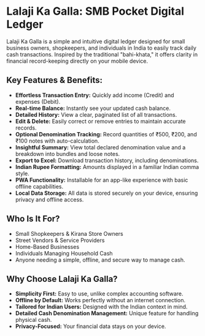 # Lalaji Ka Galla: SMB Pocket Digital Ledger

Lalaji Ka Galla is a simple and intuitive digital ledger designed for small business owners, shopkeepers, and individuals in India to easily track daily cash transactions. Inspired by the traditional "bahi-khata," it offers clarity in financial record-keeping directly on your mobile device.

## Key Features & Benefits:

*   **Effortless Transaction Entry:** Quickly add income (Credit) and expenses (Debit).
*   **Real-time Balance:** Instantly see your updated cash balance.
*   **Detailed History:** View a clear, paginated list of all transactions.
*   **Edit & Delete:** Easily correct or remove entries to maintain accurate records.
*   **Optional Denomination Tracking:** Record quantities of ₹500, ₹200, and ₹100 notes with auto-calculation.
*   **Insightful Summary:** View total declared denomination value and a breakdown into bundles and loose notes.
*   **Export to Excel:** Download transaction history, including denominations.
*   **Indian Rupee Formatting:** Amounts displayed in a familiar Indian comma style.
*   **PWA Functionality:** Installable for an app-like experience with basic offline capabilities.
*   **Local Data Storage:** All data is stored securely on your device, ensuring privacy and offline access.

## Who Is It For?

*   Small Shopkeepers & Kirana Store Owners
*   Street Vendors & Service Providers
*   Home-Based Businesses
*   Individuals Managing Household Cash
*   Anyone needing a simple, offline, and secure way to manage cash.

## Why Choose Lalaji Ka Galla?

*   **Simplicity First:** Easy to use, unlike complex accounting software.
*   **Offline by Default:** Works perfectly without an internet connection.
*   **Tailored for Indian Users:** Designed with the Indian context in mind.
*   **Detailed Cash Denomination Management:** Unique feature for handling physical cash.
*   **Privacy-Focused:** Your financial data stays on your device.
